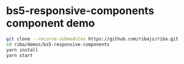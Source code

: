 # bs5-responsive-components component demo

```bash
git clone --recurse-submodules https://github.com/ribajs/riba.git
cd riba/demos/bs5-responsive-components
yarn install
yarn start
```
